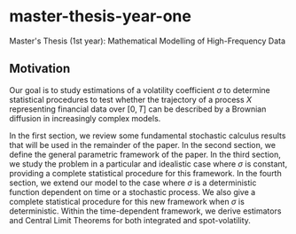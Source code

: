 # master-thesis-year-one
 Master's Thesis (1st year): Mathematical Modelling of High-Frequency Data

## Motivation
Our goal is to study estimations of a volatility coefficient $\sigma$ to determine statistical procedures to test whether the trajectory of a process $X$ representing financial data over $[0,T]$ can be described by a Brownian diffusion in increasingly complex models. 

In the first section, we review some fundamental stochastic calculus results that will be used in the remainder of the paper.
In the second section, we define the general parametric framework of the paper.
In the third section, we study the problem in a particular and idealistic case where $\sigma$ is constant, providing a complete statistical procedure for this framework.
In the fourth section, we extend our model to the case where $\sigma$ is a deterministic function dependent on time or a stochastic process. We also give a complete statistical procedure for this new framework when $\sigma$ is deterministic. Within the time-dependent framework, we derive estimators and Central Limit Theorems for both integrated and spot-volatility.
